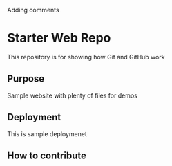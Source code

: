 Adding comments
# Starter Web Repo

This repository is for showing how Git and GitHub work

## Purpose

Sample website with plenty of files for demos

## Deployment

This is sample deploymenet

## How to contribute